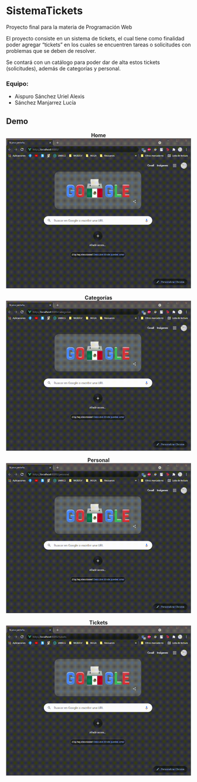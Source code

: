# SistemaTickets

Proyecto final para la materia de Programación Web

El proyecto consiste en un sistema de tickets, el cual tiene como finalidad poder agregar “tickets” en los cuales se encuentren tareas o solicitudes con problemas que se deben de resolver.

Se contará con un catálogo para poder dar de alta estos tickets (solicitudes), además de categorías y personal.

### Equipo:

-   Aispuro Sánchez Uriel Alexis
-   Sánchez Manjarrez Lucía

## Demo

<p align="center">
    <b>Home</b>
    <img src="client\src\assets\home.gif">
</p>

<p align="center">
    <b>Categorías</b>
    <img src="client\src\assets\categorias.gif" />
</p>

<p align="center">
    <b>Personal</b>
    <img src="client\src\assets\personal.gif" />
</p>

<p align="center">
    <b>Tickets</b>
    <img src="client\src\assets\tickets.gif" />
</p>
